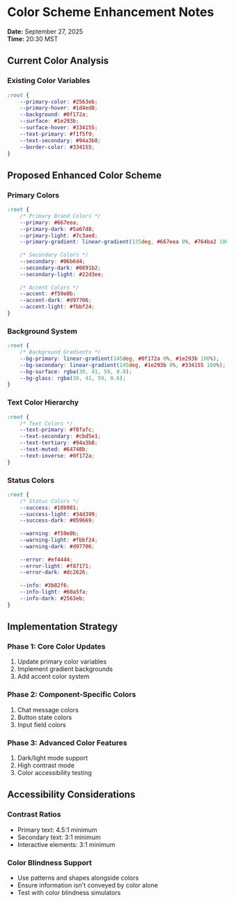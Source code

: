# Color Scheme Enhancement Notes
**Date:** September 27, 2025  
**Time:** 20:30 MST

## Current Color Analysis

### Existing Color Variables
```css
:root {
    --primary-color: #2563eb;
    --primary-hover: #1d4ed8;
    --background: #0f172a;
    --surface: #1e293b;
    --surface-hover: #334155;
    --text-primary: #f1f5f9;
    --text-secondary: #94a3b8;
    --border-color: #334155;
}
```

## Proposed Enhanced Color Scheme

### Primary Colors
```css
:root {
    /* Primary Brand Colors */
    --primary: #667eea;
    --primary-dark: #5a67d8;
    --primary-light: #7c3aed;
    --primary-gradient: linear-gradient(135deg, #667eea 0%, #764ba2 100%);
    
    /* Secondary Colors */
    --secondary: #06b6d4;
    --secondary-dark: #0891b2;
    --secondary-light: #22d3ee;
    
    /* Accent Colors */
    --accent: #f59e0b;
    --accent-dark: #d97706;
    --accent-light: #fbbf24;
}
```

### Background System
```css
:root {
    /* Background Gradients */
    --bg-primary: linear-gradient(145deg, #0f172a 0%, #1e293b 100%);
    --bg-secondary: linear-gradient(145deg, #1e293b 0%, #334155 100%);
    --bg-surface: rgba(30, 41, 59, 0.8);
    --bg-glass: rgba(30, 41, 59, 0.6);
}
```

### Text Color Hierarchy
```css
:root {
    /* Text Colors */
    --text-primary: #f8fafc;
    --text-secondary: #cbd5e1;
    --text-tertiary: #94a3b8;
    --text-muted: #64748b;
    --text-inverse: #0f172a;
}
```

### Status Colors
```css
:root {
    /* Status Colors */
    --success: #10b981;
    --success-light: #34d399;
    --success-dark: #059669;
    
    --warning: #f59e0b;
    --warning-light: #fbbf24;
    --warning-dark: #d97706;
    
    --error: #ef4444;
    --error-light: #f87171;
    --error-dark: #dc2626;
    
    --info: #3b82f6;
    --info-light: #60a5fa;
    --info-dark: #2563eb;
}
```

## Implementation Strategy

### Phase 1: Core Color Updates
1. Update primary color variables
2. Implement gradient backgrounds
3. Add accent color system

### Phase 2: Component-Specific Colors
1. Chat message colors
2. Button state colors
3. Input field colors

### Phase 3: Advanced Color Features
1. Dark/light mode support
2. High contrast mode
3. Color accessibility testing

## Accessibility Considerations

### Contrast Ratios
- Primary text: 4.5:1 minimum
- Secondary text: 3:1 minimum
- Interactive elements: 3:1 minimum

### Color Blindness Support
- Use patterns and shapes alongside colors
- Ensure information isn't conveyed by color alone
- Test with color blindness simulators
